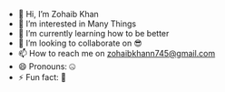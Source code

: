- 👋 Hi, I’m Zohaib Khan 
- 👀 I’m interested in Many Things
- 🌱 I’m currently learning how to be better
- 💞️ I’m looking to collaborate on 😎
- 📫 How to reach me on zohaibkhann745@gmail.com
- 😄 Pronouns: 🤐
- ⚡ Fun fact: 🙈

<!---
zohaibkhan745/zohaibkhan745 is a ✨ special ✨ repository because its `README.md` (this file) appears on your GitHub profile.
You can click the Preview link to take a look at your changes.
--->
